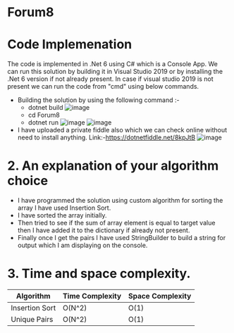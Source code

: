 # Forum8

# Code Implemenation
The code is implemented in .Net 6 using C# which is a Console App.
We can run this solution by building it in Visual Studio 2019 or by installing the .Net 6 version if not already present.
In case if visual studio 2019 is not present we can run the code from "cmd" using below commands.
  - Building the solution by using the following command :-
     - dotnet build
      ![image](https://github.com/hpissei/Forum8/assets/32298685/7580a573-1b10-41c2-89a3-e7ac09a2c129)
     - cd Forum8
     - dotnet run
      ![image](https://github.com/hpissei/Forum8/assets/32298685/c606ec3c-8550-4a9b-a05e-3f7484ab45e7)
      ![image](https://github.com/hpissei/Forum8/assets/32298685/005caa8f-c58f-4abf-9fb5-f0fde369bdd7)
 - I have uploaded a private fiddle also which we can check online without need to install anything. Link:-https://dotnetfiddle.net/8kpJtB
      ![image](https://github.com/hpissei/Forum8/assets/32298685/f1fd9b7b-d390-48ea-b149-00531b2699f6)

# 2. An explanation of your algorithm choice
  - I have programmed the solution using custom algorithm for sorting the array I have used Insertion Sort.
  - I have sorted the array initially.
  - Then tried to see if the sum of array element is equal to target value then I have added it to the dictionary if already not present.
  - Finally once I get the pairs I have used StringBuilder to build a string for output which I am displaying on the console.
    
# 3. Time and space complexity.

| Algorithm      | Time Complexity | Space Complexity |
|--------------- | --------------- | ---------------- |
| Insertion Sort |  O(N^2)         |	O(1)            |
| Unique Pairs   |  O(N^2)	       |  O(1)            |




  
